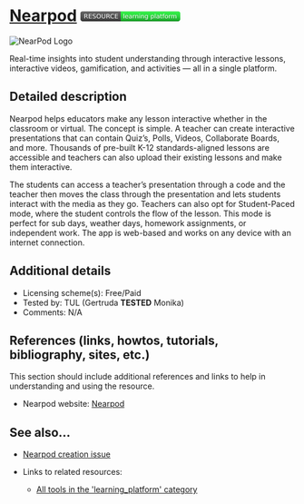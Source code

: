 # [Nearpod](https://nearpod.com/)  [<img src="images/resource-learning_platform.png" align="bottom">](https://github.com/e-CLOSE/Toolbox/issues?q=label%3A02_RESOURCE+label%3Alearning_platform)

![NearPod Logo](image/nearpod.png)

Real-time insights into student understanding through interactive lessons, interactive videos, gamification, and activities — all in a single platform.

## Detailed description

Nearpod helps educators make any lesson interactive whether in the classroom or virtual. The concept is simple. A teacher can create interactive presentations that can contain Quiz’s, Polls, Videos, Collaborate Boards, and more. Thousands of pre-built K-12 standards-aligned lessons are accessible and teachers can also upload their existing lessons and make them interactive.

The students can access a teacher’s presentation through a code and the teacher then moves the class through the presentation and lets students interact with the media as they go. Teachers can also opt for Student-Paced mode, where the student controls the flow of the lesson. This mode is perfect for sub days, weather days, homework assignments, or independent work. The app is web-based and works on any device with an internet connection. 


## Additional details

- Licensing scheme(s): Free/Paid
- Tested by: TUL (Gertruda __TESTED__ Monika)
- Comments: N/A


## References (links, howtos, tutorials, bibliography, sites, etc.)

This section should include additional references and links to help in
understanding and using the resource.

- Nearpod website: [Nearpod](https://nearpod.com/)


## See also...

- [Nearpod creation issue](https://github.com/e-CLOSE/Toolbox/issues/191)
- Links to related resources:

  - [All tools in the 'learning_platform' category](https://github.com/e-CLOSE/Toolbox/issues?q=label%3A02_RESOURCE+label%3Alearning_platform)
